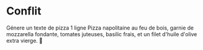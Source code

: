 # Conflit

Génere un texte de pizza 1 ligne Pizza napolitaine au feu de bois, garnie de mozzarella fondante, tomates juteuses, basilic frais, et un filet d'huile d'olive extra vierge. 🍕
